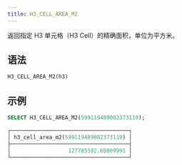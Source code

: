 ```yaml
---
title: H3_CELL_AREA_M2
---
```


返回指定 H3 单元格（H3 Cell）的精确面积，单位为平方米。

## 语法

```sql
H3_CELL_AREA_M2(h3)
```

## 示例

```sql
SELECT H3_CELL_AREA_M2(599119489002373119);

┌─────────────────────────────────────┐
│ h3_cell_area_m2(599119489002373119) │
├─────────────────────────────────────┤
│                  127785582.60809991 │
└─────────────────────────────────────┘
```